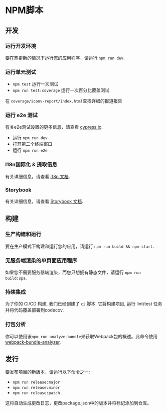 # NPM脚本

## 开发

### 运行开发环境
要在热更新的情况下运行您的应用程序，请运行 `npm run dev`.

### 运行单元测试
- `npm test` 运行一次测试
- `npm run test:coverage` 运行一次百分比覆盖测试

在 `coverage/iconv-report/index.html`查找详细的报道报告

### 运行 e2e 测试

有关e2e测试设置的更多信息，请查看 [cypress.io](https://www.cypress.io/).

- 运行 `npm run dev`
- 打开第二个终端窗口
- 运行 `npm run e2e`

### I18n国际化 & 提取信息
有关详细信息，请查看 [i18n 文档](i18n.md).

### Storybook
有关详细信息，请查看 [Storybook 文档](storybook.md).


## 构建

### 生产构建和运行
要在生产模式下构建和运行您的应用，请运行 `npm run build && npm start`.

### 无服务端渲染的单页面应用程序
如果您不需要服务器端渲染，而您只想拥有静态文件，请运行 `npm run build:spa`.

### 持续集成
为了你的 CI/CD 构建, 我们已经创建了 `ci` 脚本. 它将构建项目, 运行 lint/test 任务并将代码覆盖部署到codecov.

### 打包分析

你可以使用该`npm run analyze-bundle`来获取Webpack包的概述。此命令使用[webpack-bundle-analyzer](https://github.com/webpack-contrib/webpack-bundle-analyzer).

## 发行
要发布项目的新版本，请运行以下命令之一:

- `npm run release:major`
- `npm run release:minor`
- `npm run release:patch`

这将自动生成更改日志，更改package.json中的版本并将标记添加到仓库。